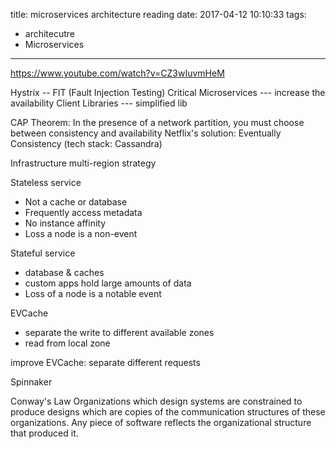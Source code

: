 title: microservices architecture reading
date: 2017-04-12 10:10:33
tags:
- architecutre
- Microservices
---

https://www.youtube.com/watch?v=CZ3wIuvmHeM


Hystrix --
FIT (Fault Injection Testing)
Critical Microservices --- increase the availability
Client Libraries --- simplified lib


CAP Theorem: In the presence of a network partition, you must choose between consistency and availability
Netflix's solution: Eventually Consistency (tech stack: Cassandra)

Infrastructure
multi-region strategy

Stateless service
 * Not a cache or database
 * Frequently access metadata
 * No instance affinity
 * Loss a node is a non-event

Stateful service
 * database & caches
 * custom apps hold large amounts of data
 * Loss of a node is a notable event


EVCache
  * separate the write to different available zones
  * read from local zone

improve EVCache: separate different requests

Spinnaker  


Conway's Law
Organizations which design systems are constrained to produce designs which are copies of the communication structures of these organizations.
Any piece of software reflects the organizational structure that produced it.

